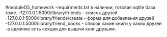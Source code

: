 #moduleD5_homework
-requirments.txt в наличии, готовая sqlite база тоже.
-127.0.0.1:5000/library/friends - список друзей
-127.0.0.1:5000/library/friends/create - форма для добавления друзей
-127.0.0.1:5000/library/friend_books - список какие книги у каких друзей
-в админке есть секция для выдачи книг друзьям.
